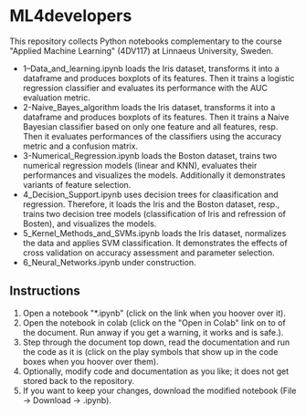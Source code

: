 # ML4developers

This repository collects Python notebooks complementary to the course "Applied Machine Learning" (4DV117) at Linnaeus University, Sweden.

* 1–Data_and_learning.ipynb loads the Iris dataset, transforms it into a dataframe and produces boxplots of its features. Then it trains a logistic regression classifier and evaluates its performance with the AUC evaluation metric.
* 2-Naive_Bayes_algorithm loads the Iris dataset, transforms it into a dataframe and produces boxplots of its features. Then it trains a Naive Bayesian  classifier based on only one feature and all features, resp. Then it evaluates performances of the classifiers using the accuracy metric and a confusion matrix.
* 3-Numerical_Regression.ipynb loads the Boston dataset, trains two numerical regression models (linear and KNN), evaluates their performances and visualizes the models. Additionally it demonstrates variants of feature selection.
* 4_Decision_Support.ipynb uses decision trees for claasification and regression. Therefore, it loads the Iris and the Boston dataset, resp., trains two decision tree models (classification of Iris and refression of Bosten), and visualizes the models. 
* 5_Kernel_Methods_and_SVMs.ipynb loads the Iris dataset, normalizes the data and applies SVM classification. It demonstrates the effects of cross validation on accuracy assessment and parameter selection.
* 6_Neural_Networks.ipynb under construction.

## Instructions

1. Open a notebook "*.ipynb" (click on the link when you hoover over it).
2. Open the notebook in colab (click on the "Open in Colab" link on to of the document. Run anway if you get a warning, it works and is safe.).
3. Step through the document top down, read the documentation and run the code as it is (click on the play symbols that show up in the code boxes when you hoover over them).
4. Optionally, modify code and documentation as you like; it does not get stored back to the repository. 
5. If you want to keep your changes, download the modified notebook (File -> Download -> .ipynb).
